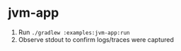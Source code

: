 # jvm-app

1. Run `./gradlew :examples:jvm-app:run`
2. Observe stdout to confirm logs/traces were captured
